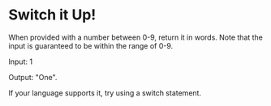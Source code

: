 # Switch it Up!

When provided with a number between 0-9, return it in words. Note that the input is guaranteed to be within the range of 0-9.

Input: 1

Output: "One".

If your language supports it, try using a switch statement.
